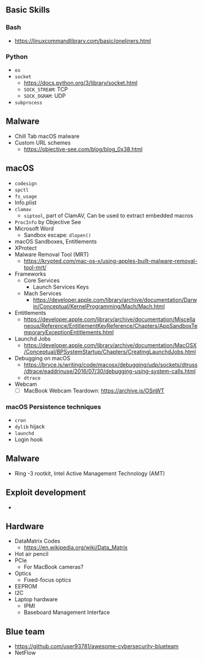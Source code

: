 ## Basic Skills

### Bash
- https://linuxcommandlibrary.com/basic/oneliners.html

### Python
- `os`
- `socket`
  - https://docs.python.org/3/library/socket.html
  - `SOCK_STREAM`: TCP
  - `SOCK_DGRAM`: UDP
- `subprocess`

## Malware
- Chill Tab macOS malware
- Custom URL schemes
  - https://objective-see.com/blog/blog_0x38.html

## macOS
- `codesign`
- `spctl`
- `fs_usage`
- Info.plist
- `clamav`
  - `siptool`, part of ClamAV, Can be used to extract embedded macros
- `ProcInfo` by Objective See
- Microsoft Word
  - Sandbox escape: `dlopen()`
- macOS Sandboxes, Entitlements
- XProtect
- Malware Removal Tool (MRT)
  - https://krypted.com/mac-os-x/using-apples-built-malware-removal-tool-mrt/
- Frameworks
  - Core Services
    - Launch Services Keys
  - Mach Services
    - https://developer.apple.com/library/archive/documentation/Darwin/Conceptual/KernelProgramming/Mach/Mach.html
- Entitlements
  - https://developer.apple.com/library/archive/documentation/Miscellaneous/Reference/EntitlementKeyReference/Chapters/AppSandboxTemporaryExceptionEntitlements.html
- Launchd Jobs
  - https://developer.apple.com/library/archive/documentation/MacOSX/Conceptual/BPSystemStartup/Chapters/CreatingLaunchdJobs.html
- Debugging on macOS
  - https://bryce.is/writing/code/macosx/debugging/udp/sockets/dtruss/dtrace/eaddrinuse/2016/07/30/debugging-using-system-calls.html
  - `dtrace`
- Webcam
  - [ ] MacBook Webcam Teardown: https://archive.is/OSnWT

### macOS Persistence techniques
- `cron`
- `dylib` hijack
- `launchd`
- Login hook

## Malware
- Ring -3 rootkit, Intel Active Management Technology (AMT)

## Exploit development
- 

## Hardware
- DataMatrix Codes
  - https://en.wikipedia.org/wiki/Data_Matrix
- Hot air pencil
- PCIe
  - For MacBook cameras?
- Optics
  - Fixed-focus optics
- EEPROM
- I2C
- Laptop hardware
  - IPMI
  - Baseboard Management Interface

## Blue team
- https://github.com/user93781/awesome-cybersecurity-blueteam
- NetFlow
